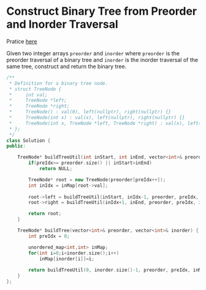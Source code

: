 # Construct Binary Tree from Preorder and Inorder Traversal

Pratice [here](https://leetcode.com/problems/construct-binary-tree-from-preorder-and-inorder-traversal/description/)

Given two integer arrays `preorder` and `inorder` where `preorder` is the preorder traversal of a binary tree and `inorder` is the inorder traversal of the same tree, construct and return the binary tree.


```cpp
/**
 * Definition for a binary tree node.
 * struct TreeNode {
 *     int val;
 *     TreeNode *left;
 *     TreeNode *right;
 *     TreeNode() : val(0), left(nullptr), right(nullptr) {}
 *     TreeNode(int x) : val(x), left(nullptr), right(nullptr) {}
 *     TreeNode(int x, TreeNode *left, TreeNode *right) : val(x), left(left), right(right) {}
 * };
 */
class Solution {
public:

    TreeNode* buildTreeUtil(int inStart, int inEnd, vector<int>& preorder, int &preIdx, unordered_map<int,int> &inMap){
        if(preIdx>= preorder.size() || inStart>inEnd)
            return NULL;

        TreeNode* root = new TreeNode(preorder[preIdx++]);
        int inIdx = inMap[root->val];
        
        root->left = buildTreeUtil(inStart, inIdx-1, preorder, preIdx, inMap);
        root->right = buildTreeUtil(inIdx+1, inEnd, preorder, preIdx, inMap);

        return root;
    }

    TreeNode* buildTree(vector<int>& preorder, vector<int>& inorder) {
        int preIdx = 0;

        unordered_map<int,int> inMap;
        for(int i=0;i<inorder.size();i++)
            inMap[inorder[i]]=i;
        
        return buildTreeUtil(0, inorder.size()-1, preorder, preIdx, inMap);
    }
};
```